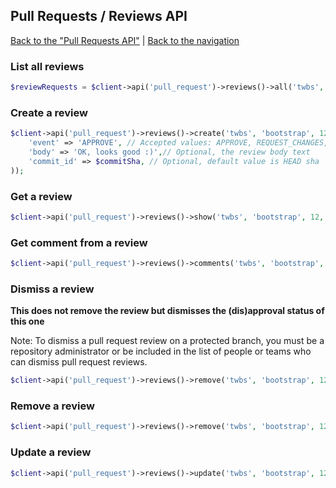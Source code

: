 ## Pull Requests / Reviews API
[Back to the "Pull Requests API"](../pull_requests.md) | [Back to the navigation](../README.md)

### List all reviews

```php
$reviewRequests = $client->api('pull_request')->reviews()->all('twbs', 'bootstrap', 12);
```

### Create a review

```php
$client->api('pull_request')->reviews()->create('twbs', 'bootstrap', 12, array(                  
    'event' => 'APPROVE', // Accepted values: APPROVE, REQUEST_CHANGES, COMMENT, see https://developer.github.com/v3/pulls/reviews/#input-1
    'body' => 'OK, looks good :)',// Optional, the review body text
    'commit_id' => $commitSha, // Optional, default value is HEAD sha
));
```

### Get a review

```php
$client->api('pull_request')->reviews()->show('twbs', 'bootstrap', 12, $reviewId);
```

### Get comment from a review

```php
$client->api('pull_request')->reviews()->comments('twbs', 'bootstrap', 12, $reviewId);
```

### Dismiss a review
**This does not remove the review but dismisses the (dis)approval status of this one**

Note: To dismiss a pull request review on a protected branch, you must be a
repository administrator or be included in the list of people or teams who can dismiss pull request reviews.

```php
$client->api('pull_request')->reviews()->remove('twbs', 'bootstrap', 12, $reviewId, 'Dismiss reason (mandatory)');
```

### Remove a review

```php
$client->api('pull_request')->reviews()->remove('twbs', 'bootstrap', 12, $reviewId);
```

### Update a review
```php
$client->api('pull_request')->reviews()->update('twbs', 'bootstrap', 12, $reviewId, 'Review body (mandatory)')
```
